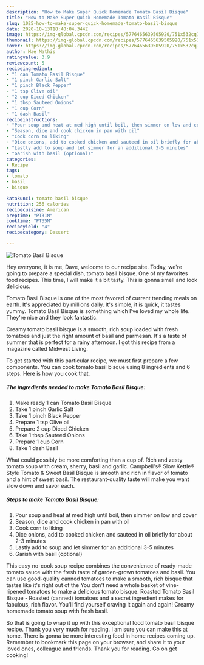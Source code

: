 ```yaml
---
description: "How to Make Super Quick Homemade Tomato Basil Bisque"
title: "How to Make Super Quick Homemade Tomato Basil Bisque"
slug: 1025-how-to-make-super-quick-homemade-tomato-basil-bisque
date: 2020-10-13T18:40:04.344Z
image: https://img-global.cpcdn.com/recipes/5776465639505920/751x532cq70/tomato-basil-bisque-recipe-main-photo.jpg
thumbnail: https://img-global.cpcdn.com/recipes/5776465639505920/751x532cq70/tomato-basil-bisque-recipe-main-photo.jpg
cover: https://img-global.cpcdn.com/recipes/5776465639505920/751x532cq70/tomato-basil-bisque-recipe-main-photo.jpg
author: Mae Mathis
ratingvalue: 3.9
reviewcount: 5
recipeingredient:
- "1 can Tomato Basil Bisque"
- "1 pinch Garlic Salt"
- "1 pinch Black Pepper"
- "1 tsp Olive oil"
- "2 cup Diced Chicken"
- "1 tbsp Sauteed Onions"
- "1 cup Corn"
- "1 dash Basil"
recipeinstructions:
- "Pour soup and heat at med high until boil, then simmer on low and cover"
- "Season, dice and cook chicken in pan with oil"
- "Cook corn to liking"
- "Dice onions, add to cooked chicken and sauteed in oil briefly for about 2-3 minutes"
- "Lastly add to soup and let simmer for an additional 3-5 minutes"
- "Garish with basil (optional)"
categories:
- Recipe
tags:
- tomato
- basil
- bisque

katakunci: tomato basil bisque 
nutrition: 256 calories
recipecuisine: American
preptime: "PT31M"
cooktime: "PT35M"
recipeyield: "4"
recipecategory: Dessert

---
```



![Tomato Basil Bisque](https://img-global.cpcdn.com/recipes/5776465639505920/751x532cq70/tomato-basil-bisque-recipe-main-photo.jpg)

Hey everyone, it is me, Dave, welcome to our recipe site. Today, we're going to prepare a special dish, tomato basil bisque. One of my favorites food recipes. This time, I will make it a bit tasty. This is gonna smell and look delicious.

Tomato Basil Bisque is one of the most favored of current trending meals on earth. It's appreciated by millions daily. It's simple, it is quick, it tastes yummy. Tomato Basil Bisque is something which I've loved my whole life. They're nice and they look fantastic.

Creamy tomato basil bisque is a smooth, rich soup loaded with fresh tomatoes and just the right amount of basil and parmesan. It&#39;s a taste of summer that is perfect for a rainy afternoon. I got this recipe from a magazine called Midwest Living.


To get started with this particular recipe, we must first prepare a few components. You can cook tomato basil bisque using 8 ingredients and 6 steps. Here is how you cook that.

<!--inarticleads1-->

##### The ingredients needed to make Tomato Basil Bisque:

1. Make ready 1 can Tomato Basil Bisque
1. Take 1 pinch Garlic Salt
1. Take 1 pinch Black Pepper
1. Prepare 1 tsp Olive oil
1. Prepare 2 cup Diced Chicken
1. Take 1 tbsp Sauteed Onions
1. Prepare 1 cup Corn
1. Take 1 dash Basil


What could possibly be more comforting than a cup of. Rich and zesty tomato soup with cream, sherry, basil and garlic. Campbell&#39;s® Slow Kettle® Style Tomato &amp; Sweet Basil Bisque is smooth and rich in flavor of tomato and a hint of sweet basil. The restaurant-quality taste will make you want slow down and savor each. 

<!--inarticleads2-->

##### Steps to make Tomato Basil Bisque:

1. Pour soup and heat at med high until boil, then simmer on low and cover
1. Season, dice and cook chicken in pan with oil
1. Cook corn to liking
1. Dice onions, add to cooked chicken and sauteed in oil briefly for about 2-3 minutes
1. Lastly add to soup and let simmer for an additional 3-5 minutes
1. Garish with basil (optional)


This easy no-cook soup recipe combines the convenience of ready-made tomato sauce with the fresh taste of garden-grown tomatoes and basil. You can use good-quality canned tomatoes to make a smooth, rich bisque that tastes like it&#39;s right out of the You don&#39;t need a whole basket of vine-ripened tomatoes to make a delicious tomato bisque. Roasted Tomato Basil Bisque - Roasted (canned) tomatoes and a secret ingredient makes for fabulous, rich flavor. You&#39;ll find yourself craving it again and again! Creamy homemade tomato soup with fresh basil. 

So that is going to wrap it up with this exceptional food tomato basil bisque recipe. Thank you very much for reading. I am sure you can make this at home. There is gonna be more interesting food in home recipes coming up. Remember to bookmark this page on your browser, and share it to your loved ones, colleague and friends. Thank you for reading. Go on get cooking!
